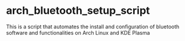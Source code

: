 # arch_bluetooth_setup_script
This is a script that automates the install and configuration of bluetooth software and functionalities on Arch Linux and KDE Plasma


